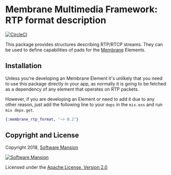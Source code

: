 # Membrane Multimedia Framework: RTP format description

[![CircleCI](https://circleci.com/gh/membraneframework/membrane_rtp_format.svg?style=svg)](https://circleci.com/gh/membraneframework/membrane_rtp_format)

This package provides structures describing RTP/RTCP streams. They can be used to define capabilities of pads for the [Membrane](https://membraneframework.org) Elements.

## Installation

Unless you're developing an Membrane Element it's unlikely that you need to use this package directly in your app, as normally it is going to be fetched as a dependency of any element that operates on RTP packets.

However, if you are developing an Element or need to add it due to any other reason, just add the following line to your `deps` in the `mix.exs` and run `mix deps.get`.

```elixir
{:membrane_rtp_format, "~> 0.2"}
```

## Copyright and License

Copyright 2018, [Software Mansion](https://swmansion.com/?utm_source=git&utm_medium=readme&utm_campaign=membrane_rtp_format)

[![Software Mansion](https://logo.swmansion.com/logo?color=white&variant=desktop&width=200&tag=membrane-github)](https://swmansion.com/?utm_source=git&utm_medium=readme&utm_campaign=membrane_rtp_format)

Licensed under the [Apache License, Version 2.0](LICENSE)
